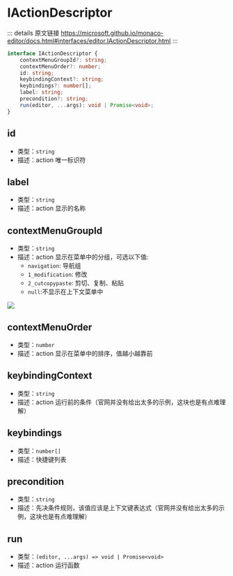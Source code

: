 # IActionDescriptor

<backTop />
        
::: details 原文链接
https://microsoft.github.io/monaco-editor/docs.html#interfaces/editor.IActionDescriptor.html
:::

```ts
interface IActionDescriptor {
    contextMenuGroupId?: string;
    contextMenuOrder?: number;
    id: string;
    keybindingContext?: string;
    keybindings?: number[];
    label: string;
    precondition?: string;
    run(editor, ...args): void | Promise<void>;
}
```

## id

- 类型：`string`
- 描述：action 唯一标识符

## label

- 类型：`string`
- 描述：action 显示的名称

## contextMenuGroupId

- 类型：`string`
- 描述：action 显示在菜单中的分组，可选以下值:
    - `navigation`: 导航组
    - `1_modification`: 修改
    - `2_cutcopypaste`: 剪切、复制、粘贴
    - `null`:不显示在上下文菜单中


<p>
    <img src='/editor-addEditorAction-actionContextGroupID.png' />
</p>

## contextMenuOrder

- 类型：`number`
- 描述：action 显示在菜单中的排序，值越小越靠前

## keybindingContext

- 类型：`string`
- 描述：action 运行前的条件（官网并没有给出太多的示例，这块也是有点难理解）

## keybindings

- 类型：`number[]`
- 描述：快捷键列表

## precondition

- 类型：`string`
- 描述：先决条件规则，该值应该是上下文键表达式（官网并没有给出太多的示例，这块也是有点难理解）

## run

- 类型：`(editor, ...args) => void | Promise<void>`
- 描述：action 运行函数
